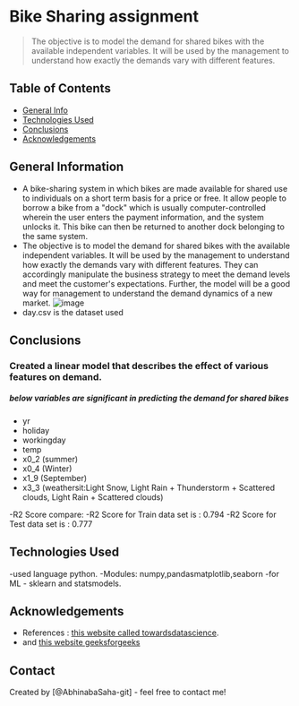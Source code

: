 # Bike Sharing assignment
>The objective is to model the demand for shared bikes with the available independent variables. It will be used by the management to understand how exactly the demands vary with different features.


## Table of Contents
* [General Info](#general-information)
* [Technologies Used](#technologies-used)
* [Conclusions](#conclusions)
* [Acknowledgements](#acknowledgements)

<!-- You can include any other section that is pertinent to your problem -->

## General Information
- A bike-sharing system in which bikes are made available for shared use to individuals on a short term basis for a price or free. It allow people to borrow a bike from a "dock" which is usually computer-controlled wherein the user enters the payment information, and the system unlocks it. This bike can then be returned to another dock belonging to the same system.
- The objective is to model the demand for shared bikes with the available independent variables. It will be used by the management to understand how exactly the demands vary with different features. They can accordingly manipulate the business strategy to meet the demand levels and meet the customer's expectations. Further, the model will be a good way for management to understand the demand dynamics of a new market. ![image](https://user-images.githubusercontent.com/85924580/183985377-e0e7517a-debc-45b2-8502-b4dd60397373.png)
- day.csv is the dataset used

<!-- You don't have to answer all the questions - just the ones relevant to your project. -->

## Conclusions
### Created a linear model that describes the effect of various features on demand.

##### below variables are significant in predicting the demand for shared bikes

- yr
- holiday
- workingday
- temp
- x0_2 (summer)
- x0_4 (Winter)
- x1_9 (September)
- x3_3 (weathersit:Light Snow, Light Rain + Thunderstorm + Scattered clouds, Light Rain + Scattered clouds)

-R2 Score compare:
-R2 Score for Train data set is : 0.794
-R2 Score for Test data set is : 0.777


## Technologies Used
-used language python.
-Modules: numpy,pandasmatplotlib,seaborn
-for ML - sklearn and statsmodels. 

## Acknowledgements
- References :  [this website called towardsdatascience](https://towardsdatascience.com/).
- and [this website geeksforgeeks](https://www.geeksforgeeks.org/)


## Contact
Created by [@AbhinabaSaha-git] - feel free to contact me!


<!-- Optional -->
<!-- ## License -->
<!-- This project is open source and available under the [... License](). -->

<!-- You don't have to include all sections - just the one's relevant to your project -->
